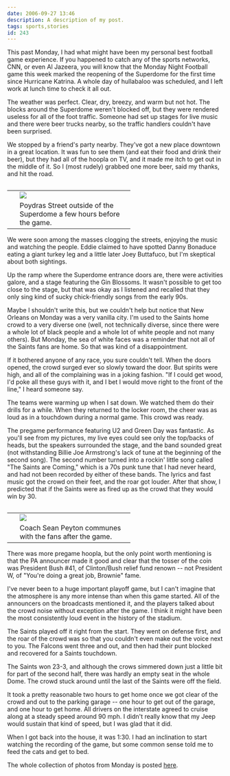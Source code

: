 ```yaml
---
date: 2006-09-27 13:46
description: A description of my post.
tags: sports,stories
id: 243
---
```

This past Monday, I had what might have been my personal best football game experience.  If you happened to catch any of the sports networks, CNN, or even Al Jazeera, you will know that the Monday Night Football game this week marked the reopening of the Superdome for the first time since Hurricane Katrina.  A whole day of hullabaloo was scheduled, and I left work at lunch time to check it all out.
<!--more-->
The weather was perfect.  Clear, dry, breezy, and warm but not hot.  The blocks around the Superdome weren't blocked off, but they were rendered useless for all of the foot traffic.  Someone had set up stages for live music and there were beer trucks nearby, so the traffic handlers couldn't have been surprised.  

We stopped by a friend's party nearby.  They've got a new place downtown in a great location.  It was fun to see them (and eat their food and drink their beer), but they had all of the hoopla on TV, and it made me itch to get out in the middle of it.  So I (most rudely) grabbed one more beer, said my thanks, and hit the road.

<table cellpadding="2" align="right"><tr><td width="5" rowspan="2"><spacer type="block" width="5" height="1"></td><td width="250" ><img src="/img/neworleans1.jpg"></td></tr><tr><td class="caption" width="250">Poydras Street outside of the Superdome a few hours before the game.</td></tr></table>

We were soon among the masses clogging the streets, enjoying the music and watching the people.  Eddie claimed to have spotted Danny Bonaduce eating a giant turkey leg and a little later Joey Buttafuco, but I'm skeptical about both sightings.

Up the ramp where the Superdome entrance doors are, there were activities galore, and a stage featuring the Gin Blossoms.  It wasn't possible to get too close to the stage, but that was okay as I listened and recalled that they only sing kind of sucky chick-friendly songs from the early 90s.

Maybe I shouldn't write this, but we couldn't help but notice that New Orleans on Monday was a very vanilla city.  I'm used to the Saints home crowd to a very diverse one (well, not technically diverse, since there were a whole lot of black people and a whole lot of white people and not many others).  But Monday, the sea of white faces was a reminder that not all of the Saints fans are home.  So that was kind of a disappointment.

If it bothered anyone of any race, you sure couldn't tell.  When the doors opened, the crowd surged ever so slowly toward the door.  But spirits were high, and all of the complaining was in a joking fashion.  "If I could get wood, I'd poke all these guys with it, and I bet I would move right to the front of the line," I heard someone say.

The teams were warming up when I sat down.  We watched them do their drills for a while.  When they returned to the locker room, the cheer was as loud as in a touchdown during a normal game.  This crowd was ready.

The pregame performance featuring U2 and Green Day was fantastic.  As you'll see from my pictures, my live eyes could see only the top/backs of heads, but the speakers surrounded the stage, and the band sounded great (not withstanding Billie Joe Armstrong's lack of tune at the beginning of the second song).  The second number turned into a rockin' little song called "The Saints are Coming," which is a 70s punk tune that I had never heard, and had not been recorded by either of these bands.  The lyrics and fast music got the crowd on their feet, and the roar got louder.  After that show, I predicted that if the Saints were as fired up as the crowd that they would win by 30.

<table cellpadding="2" align="right"><tr><td width="5" rowspan="2"><spacer type="block" width="5" height="1"></td><td width="250" ><img src="/img/neworleans2.jpg"></td></tr><tr><td class="caption" width="250">Coach Sean Peyton communes with the fans after the game.</td></tr></table>

There was more pregame hoopla, but the only point worth mentioning is that the PA announcer made it good and clear that the tosser of the coin was President Bush #41, of Clinton/Bush relief fund renown -- not President W, of "You're doing a great job, Brownie" fame.

I've never been to a huge important playoff game, but I can't imagine that the atmosphere is any more intense than when this game started.  All of the announcers on the broadcasts mentioned it, and the players talked about the crowd noise without exception after the game.  I think it might have been the most consistently loud event in the history of the stadium.

The Saints played off it right from the start.  They went on defense first, and the roar of the crowd was so that you couldn't even make out the voice next to you.  The Falcons went three and out, and then had their punt blocked and recovered for a Saints touchdown.

The Saints won 23-3, and although the crows simmered down just a little bit for part of the second half, there was hardly an empty seat in the whole Dome.  The crowd stuck around until the last of the Saints were off the field.  

It took a pretty reasonable two hours to get home once we got clear of the crowd and out to the parking garage -- one hour to get out of the garage, and one hour to get home.  All drivers on the interstate agreed to cruise along at a steady speed around 90 mph.  I didn't really know that my Jeep would sustain that kind of speed, but I was glad that it did.

When I got back into the house, it was 1:30.  I had an inclination to start watching the recording of the game, but some common sense told me to feed the cats and get to bed.

The whole collection of photos from Monday is posted <a onclick="window.open('/pg3.php?spgmGal=44%20-%20Superdome%20Reopens','44SuperdomeReopens','width=625, height=768, toolbar=no, location = no, directories=no, menubar=no, resizable=yes, scrollbars=no');" href="#">here</a>.